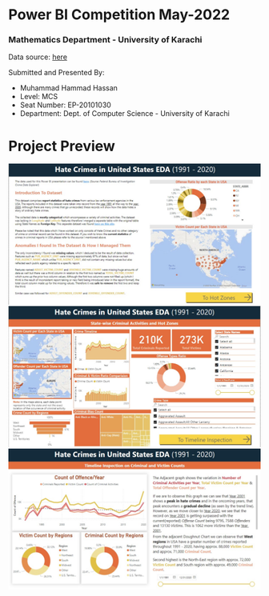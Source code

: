 # Power BI Competition May-2022
### Mathematics Department - University of Karachi

Data source: [here](https://crime-data-explorer.app.cloud.gov/pages/downloads#nibrs-downloads)

Submitted and Presented By:
- Muhammad Hammad Hassan
- Level: MCS
- Seat Number: EP-20101030
- Department: Dept. of Computer Science - University of Karachi

# Project Preview
![Introduction](images/Screenshot_4.jpg)
![HotZones](images/Screenshot_8.jpg)
![Timeline](images/Screenshot_9.jpg)
